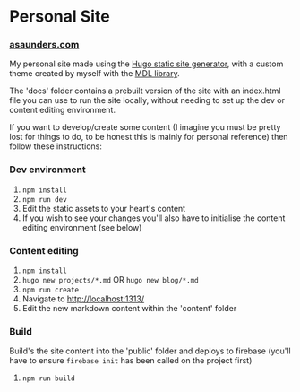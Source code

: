 # Personal Site

### [asaunders.com](www.asaunders.com)

My personal site made using the [Hugo static site generator](https://gohugo.io/), with a custom theme created by myself with the [MDL library](https://getmdl.io/index.html).

The 'docs' folder contains a prebuilt version of the site with an index.html file you can use to run the site locally, without needing to set up the dev or content editing environment.

If you want to develop/create some content (I imagine you must be pretty lost for things to do, to be honest this is mainly for personal reference) then follow these instructions:

### Dev environment
1. `npm install`
2. `npm run dev`
3. Edit the static assets to your heart's content
4. If you wish to see your changes you'll also have to initialise the content editing environment (see below)

### Content editing
1. `npm install`
2. `hugo new projects/*.md` OR `hugo new blog/*.md`
3. `npm run create`
4. Navigate to [http://localhost:1313/](http://localhost:1313/)
5. Edit the new markdown content within the 'content' folder

### Build
Build's the site content into the 'public' folder and deploys to firebase (you'll have to ensure `firebase init` has been called on the project first)

1. `npm run build`
